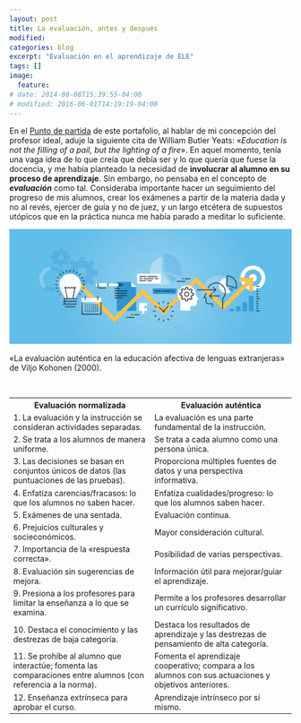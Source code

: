 ```yaml
---
layout: post
title: La evaluación, antes y después
modified:
categories: blog
excerpt: "Evaluación en el aprendizaje de ELE"
tags: []
image:
  feature:
# date: 2014-08-08T15:39:55-04:00
# modified: 2016-06-01T14:19:19-04:00
---
```


En el [Punto de partida](https://immalopez.github.io/blog/punto-de-partida/) de este portafolio, al hablar de mi concepción del profesor ideal, aduje la siguiente cita de William Butler Yeats: «_Education is not the filling of a pail, but the lighting of a fire_». En aquel momento, tenía una vaga idea de lo que creía que debía ser y lo que quería que fuese la docencia, y me había planteado la necesidad de **involucrar al alumno en su proceso de aprendizaje**. Sin embargo, no pensaba en el concepto de **_evaluación_** como tal. Consideraba importante hacer un seguimiento del progreso de mis alumnos, crear los exámenes a partir de la materia dada y no al revés, ejercer de guía y no de juez, y un largo etcétera de supuestos utópicos que en la práctica nunca me había parado a meditar lo suficiente.


![Evaluación](/images/slider1.png)

«La evaluación auténtica en la educación afectiva de lenguas extranjeras» de Viljo Kohonen (2000). 

<table width="100%">
  <tbody>
    <tr>
      <th>Evaluación normalizada</th>
      <th>Evaluación auténtica</th>
    </tr>
    <tr>
      <td width="50%">1. La evaluación y la instrucción se consideran actividades separadas.</td>
      <td>La evaluación es una parte fundamental de la instrucción.</td>
      </tr>
    <tr>
      <td>2. Se trata a los alumnos de manera uniforme.</td>
      <td>Se trata a cada alumno como una persona única.</td>
      </tr>
    <tr>
      <td>3. Las decisiones se basan en conjuntos únicos de datos (las puntuaciones de las pruebas).</td>
      <td>Proporciona múltiples fuentes de datos y una perspectiva informativa.</td>
      </tr>
    <tr>
      <td>4. Enfatiza carencias/fracasos: lo que los alumnos no saben hacer.</td>
      <td>Enfatiza cualidades/progreso: lo que los alumnos saben hacer.</td>
      </tr>
    <tr>
      <td>5. Exámenes de una sentada.</td>
      <td>Evaluación continua.</td>
      </tr>
    <tr>
      <td>6. Prejuicios culturales y socieconómicos.</td>
      <td>Mayor consideración cultural.</td>
      </tr>
    <tr>
      <td>7. Importancia de la «respuesta correcta».</td>
      <td>Posibilidad de varias perspectivas.</td>
      </tr>
    <tr>
      <td>8. Evaluación sin sugerencias de mejora.</td>
      <td>Información útil para mejorar/guiar el aprendizaje.</td>
      </tr>
    <tr>
      <td>9. Presiona a los profesores para limitar la enseñanza a lo que se examina.</td>
      <td>Permite a los profesores desarrollar un currículo significativo.</td>
      </tr>
    <tr>
      <td>10. Destaca el conocimiento y las destrezas de baja categoría.</td>
      <td>Destaca los resultados de aprendizaje y las destrezas de pensamiento de alta categoría.</td>
      </tr>
    <tr>
      <td>11. Se prohíbe al alumno que interactúe; fomenta las comparaciones entre alumnos (con referencia a la norma).</td>
      <td>Fomenta el aprendizaje cooperativo; compara a los alumnos con sus actuaciones y objetivos anteriores.</td>
      </tr>
    <tr>
      <td>12. Enseñanza extrínseca para aprobar el curso.</td>
      <td>Aprendizaje intrínseco por sí mismo.</td>
      </tr>
    </tbody>
</table>
